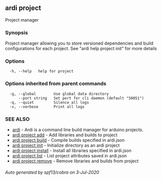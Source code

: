 ## ardi project

Project manager

### Synopsis


Project manager allowing you to store versioned dependencies and build configurations for each project.
See "ardi help project init" for more details

### Options

```
  -h, --help   help for project
```

### Options inherited from parent commands

```
  -g, --global        Use global data directory
      --port string   Set port for cli daemon (default "50051")
  -q, --quiet         Silence all logs
  -v, --verbose       Print all logs
```

### SEE ALSO

* [ardi](ardi.md)	 - Ardi is a command line build manager for arduino projects.
* [ardi project add](ardi_project_add.md)	 - Add libraries and builds to project
* [ardi project build](ardi_project_build.md)	 - Compile builds specified in ardi.json
* [ardi project init](ardi_project_init.md)	 - Initialize directory as an ardi project
* [ardi project install](ardi_project_install.md)	 - Install all libraries specified in ardi.json
* [ardi project list](ardi_project_list.md)	 - List project attributes saved in ardi.json
* [ardi project remove](ardi_project_remove.md)	 - Remove libraries and builds from project

###### Auto generated by spf13/cobra on 3-Jul-2020
